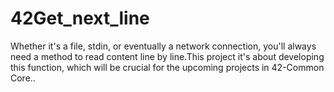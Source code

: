 # 42Get_next_line
 Whether it's a file, stdin, or eventually a network connection, you'll always need a method to read content line by line.This project it's about developing this function, which will be crucial for the upcoming projects in 42-Common Core..
